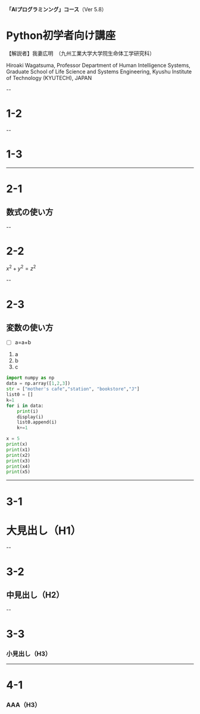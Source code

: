 **「AIプログラミンング」コース**（Ver 5.8）

# Python初学者向け講座

【解説者】我妻広明　（九州工業大学大学院生命体工学研究科）

Hiroaki  Wagatsuma, Professor
Department of Human Intelligence Systems,
Graduate School of Life Science and Systems Engineering,
Kyushu Institute of Technology   (KYUTECH), JAPAN

--

# 1-2

--

# 1-3

---
# 2-1
## 数式の使い方

--
# 2-2
$x^2 + y^2 = z^2$

--
# 2-3
## 変数の使い方

* [ ] a=a+b

1. a
2. b
3. c

```python
import numpy as np
data = np.array([1,2,3])
str = ["mother's cafe","station", "bookstore","J"]
list0 = []
k=1
for i in data:
    print(i)
    display(i)
    list0.append(i)
    k+=1

x = 5
print(x)
print(x1)
print(x2)
print(x3)
print(x4)
print(x5)

```

---
# 3-1
# 大見出し（H1）

--
# 3-2
## 中見出し（H2）

--
# 3-3
### 小見出し（H3）

---
# 4-1
### AAA（H3）